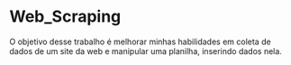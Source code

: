 # Web_Scraping
O objetivo desse trabalho é melhorar minhas habilidades em coleta de dados de um site da web e manipular uma planilha, inserindo dados nela.
